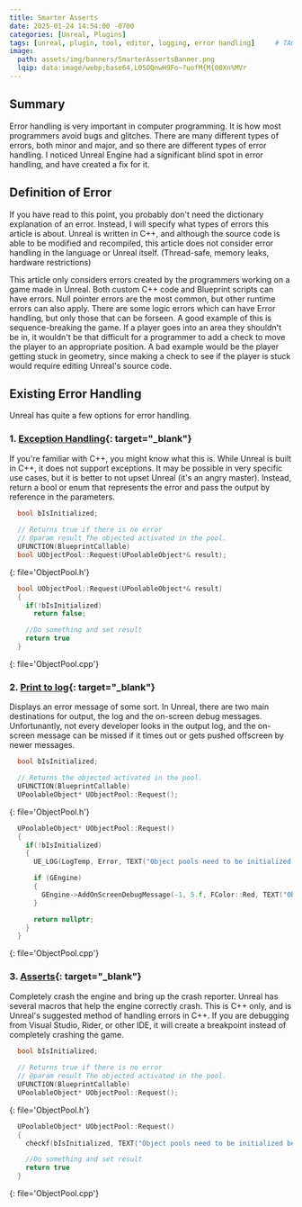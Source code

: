 ```yaml
---
title: Smarter Asserts
date: 2025-01-24 14:54:00 -0700
categories: [Unreal, Plugins]
tags: [unreal, plugin, tool, editor, logging, error handling]     # TAG names should always be lowercase
image:
  path: assets/img/banners/SmarterAssertsBanner.png
  lqip: data:image/webp;base64,L05OQnwH9Fo~?uofM{M{00Xn%MVr
---
```


## Summary

Error handling is very important in computer programming. It is how most programmers avoid bugs and glitches. There are many different types of errors, both minor and major, and so there are different types of error handling. I noticed Unreal Engine had a significant blind spot in error handling, and have created a fix for it.

## Definition of Error

If you have read to this point, you probably don't need the dictionary explanation of an error. Instead, I will specify what types of errors this article is about. Unreal is written in C++, and although the source code is able to be modified and recompiled, this article does not consider error handling in the language or Unreal itself. (Thread-safe, memory leaks, hardware restrictions)

This article only considers errors created by the programmers working on a game made in Unreal. Both custom C++ code and Blueprint scripts can have errors. Null pointer errors are the most common, but other runtime errors can also apply. There are some logic errors which can have Error handling, but only those that can be forseen. A good example of this is sequence-breaking the game. If a player goes into an area they shouldn't be in, it wouldn't be that difficult for a programmer to add a check to move the player to an appropriate position. A bad example would be the player getting stuck in geometry, since making a check to see if the player is stuck would require editing Unreal's source code.

## Existing Error Handling

Unreal has quite a few options for error handling.
### 1. [Exception Handling](https://www.geeksforgeeks.org/exception-handling-c/){: target="_blank"}
  
  If you're familiar with C++, you might know what this is. While Unreal is built in C++, it does not support exceptions. It may be possible in very specific use cases, but it is better to not upset Unreal (it's an angry master). Instead, return a bool or enum that represents the error and pass the output by reference in the parameters.
  
  ```cpp
    bool bIsInitialized;
    
    // Returns true if there is no error
    // @param result The objected activated in the pool.
    UFUNCTION(BlueprintCallable)
    bool UObjectPool::Request(UPoolableObject*& result);
  ```
  {: file='ObjectPool.h'}

  ```cpp
    bool UObjectPool::Request(UPoolableObject*& result)
    {
      if(!bIsInitialized)
        return false;

      //Do something and set result
      return true
    }
  ```
  {: file='ObjectPool.cpp'}

### 2. [Print to log](https://dev.epicgames.com/documentation/en-us/unreal-engine/logging-in-unreal-engine){: target="_blank"}
  
  Displays an error message of some sort. In Unreal, there are two main destinations for output, the log and the on-screen debug messages. Unfortunantly, not every developer looks in the output log, and the on-screen message can be missed if it times out or gets pushed offscreen by newer messages.
  
  ```cpp
    bool bIsInitialized;

    // Returns the objected activated in the pool.
    UFUNCTION(BlueprintCallable)
    UPoolableObject* UObjectPool::Request();
  ```
  {: file='ObjectPool.h'}

  ```cpp
    UPoolableObject* UObjectPool::Request()
    {
      if(!bIsInitialized)
      {
        UE_LOG(LogTemp, Error, TEXT("Object pools need to be initialized before an object can be requested from it."));

        if (GEngine)
        {
          GEngine->AddOnScreenDebugMessage(-1, 5.f, FColor::Red, TEXT("Object pools need to be initialized before an object can be requested from it."));
        }

        return nullptr;
      }
    }
  ```
  {: file='ObjectPool.cpp'}

### 3. [Asserts](https://dev.epicgames.com/documentation/en-us/unreal-engine/asserts-in-unreal-engine){: target="_blank"}
  
  Completely crash the engine and bring up the crash reporter. Unreal has several macros that help the engine correctly crash. This is C++ only, and is Unreal's suggested method of handling errors in C++. If you are debugging from Visual Studio, Rider, or other IDE, it will create a breakpoint instead of completely crashing the game.

  ```cpp
    bool bIsInitialized;
    
    // Returns true if there is no error
    // @param result The objected activated in the pool.
    UFUNCTION(BlueprintCallable)
    UPoolableObject* UObjectPool::Request();
  ```
  {: file='ObjectPool.h'}

  ```cpp
    UPoolableObject* UObjectPool::Request()
    {
      checkf(bIsInitialized, TEXT("Object pools need to be initialized before an object can be requested from it."))

      //Do something and set result
      return true
    }
  ```
  {: file='ObjectPool.cpp'}

